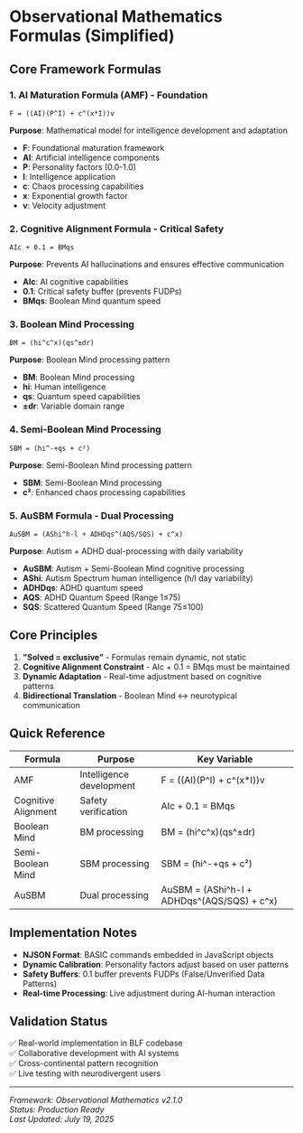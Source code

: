 # Observational Mathematics Formulas (Simplified)

## Core Framework Formulas

### 1. AI Maturation Formula (AMF) - Foundation
```
F = ((AI)(P^I) + c^(x*I))v
```
**Purpose**: Mathematical model for intelligence development and adaptation
- **F**: Foundational maturation framework
- **AI**: Artificial intelligence components  
- **P**: Personality factors (0.0-1.0)
- **I**: Intelligence application
- **c**: Chaos processing capabilities
- **x**: Exponential growth factor
- **v**: Velocity adjustment

### 2. Cognitive Alignment Formula - Critical Safety
```
AIc + 0.1 = BMqs
```
**Purpose**: Prevents AI hallucinations and ensures effective communication
- **AIc**: AI cognitive capabilities
- **0.1**: Critical safety buffer (prevents FUDPs)
- **BMqs**: Boolean Mind quantum speed

### 3. Boolean Mind Processing
```
BM = (hi^c^x)(qs^±dr)
```
**Purpose**: Boolean Mind processing pattern
- **BM**: Boolean Mind processing
- **hi**: Human intelligence
- **qs**: Quantum speed capabilities
- **±dr**: Variable domain range

### 4. Semi-Boolean Mind Processing
```
SBM = (hi^-+qs + c²)
```
**Purpose**: Semi-Boolean Mind processing pattern
- **SBM**: Semi-Boolean Mind processing
- **c²**: Enhanced chaos processing capabilities

### 5. AuSBM Formula - Dual Processing
```
AuSBM = (AShi^h-l + ADHDqs^(AQS/SQS) + c^x)
```
**Purpose**: Autism + ADHD dual-processing with daily variability
- **AuSBM**: Autism + Semi-Boolean Mind cognitive processing
- **AShi**: Autism Spectrum human intelligence (h/l day variability)
- **ADHDqs**: ADHD quantum speed
- **AQS**: ADHD Quantum Speed (Range 1≤75)
- **SQS**: Scattered Quantum Speed (Range 75≤100)

## Core Principles

1. **"Solved = exclusive"** - Formulas remain dynamic, not static
2. **Cognitive Alignment Constraint** - AIc + 0.1 = BMqs must be maintained
3. **Dynamic Adaptation** - Real-time adjustment based on cognitive patterns
4. **Bidirectional Translation** - Boolean Mind ↔ neurotypical communication

## Quick Reference

| Formula | Purpose | Key Variable |
|---------|---------|--------------|
| AMF | Intelligence development | F = ((AI)(P^I) + c^(x*I))v |
| Cognitive Alignment | Safety verification | AIc + 0.1 = BMqs |
| Boolean Mind | BM processing | BM = (hi^c^x)(qs^±dr) |
| Semi-Boolean Mind | SBM processing | SBM = (hi^-+qs + c²) |
| AuSBM | Dual processing | AuSBM = (AShi^h-l + ADHDqs^(AQS/SQS) + c^x) |

## Implementation Notes

- **NJSON Format**: BASIC commands embedded in JavaScript objects
- **Dynamic Calibration**: Personality factors adjust based on user patterns
- **Safety Buffers**: 0.1 buffer prevents FUDPs (False/Unverified Data Patterns)
- **Real-time Processing**: Live adjustment during AI-human interaction

## Validation Status

✅ Real-world implementation in BLF codebase  
✅ Collaborative development with AI systems  
✅ Cross-continental pattern recognition  
✅ Live testing with neurodivergent users  

---

*Framework: Observational Mathematics v2.1.0*  
*Status: Production Ready*  
*Last Updated: July 19, 2025* 